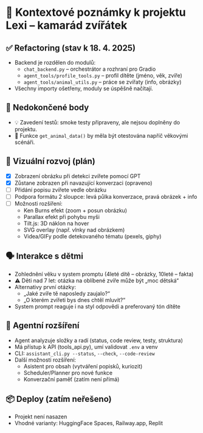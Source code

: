 

 # 🧠 Kontextové poznámky k projektu Lexi – kamarád zvířátek
 
 ## ✅ Refactoring (stav k 18. 4. 2025)
 - Backend je rozdělen do modulů:
   - `chat_backend.py` – orchestrátor a rozhraní pro Gradio
   - `agent_tools/profile_tools.py` – profil dítěte (jméno, věk, zvíře)
   - `agent_tools/animal_utils.py` – práce se zvířaty (info, obrázky)
 - Všechny importy ošetřeny, moduly se úspěšně načítají.
 
 ## 🔁 Nedokončené body
 - 💡 Zavedení testů: smoke testy připraveny, ale nejsou doplněny do projektu.
 - 🧪 Funkce `get_animal_data()` by měla být otestována napříč věkovými scénáři.
 
 ## 🦊 Vizuální rozvoj (plán)
 - [x] Zobrazení obrázku při detekci zvířete pomocí GPT
 - [x] Zůstane zobrazen při navazující konverzaci (opraveno)
 - [ ] Přidání popisu zvířete vedle obrázku
 - [ ] Podpora formátu 2 sloupce: levá půlka konverzace, pravá obrázek + info
 - [ ] Možnosti rozšíření:
   - Ken Burns efekt (zoom + posun obrázku)
   - Parallax efekt při pohybu myši
   - Tilt.js: 3D náklon na hover
   - SVG overlay (např. vlnky nad obrázkem)
   - Videa/GIFy podle detekovaného tématu (pexels, giphy)
 
 ## 🗣️ Interakce s dětmi
 - Zohlednění věku v system promptu (4leté dítě – obrázky, 10leté – fakta)
 - ⚠️ Děti nad 7 let: otázka na oblíbené zvíře může být „moc dětská“
 - Alternativy první otázky:
   - „Jaké zvíře tě naposledy zaujalo?“
   - „O kterém zvířeti bys dnes chtěl mluvit?“
 - System prompt reaguje i na styl odpovědi a preferovaný tón dítěte
 
 ## 🤖 Agentní rozšíření
 - Agent analyzuje složky a radí (status, code review, testy, struktura)
 - Má přístup k API (tools_api.py), umí validovat `.env` a venv
 - CLI: `assistant_cli.py --status`, `--check`, `--code-review`
 - Další možnosti rozšíření:
   - Asistent pro obsah (vytváření popisků, kuriozit)
   - Scheduler/Planner pro nové funkce
   - Konverzační paměť (zatím není přímá)
 
 ## 📦 Deploy (zatím neřešeno)
 - Projekt není nasazen
 - Vhodné varianty: HuggingFace Spaces, Railway.app, Replit